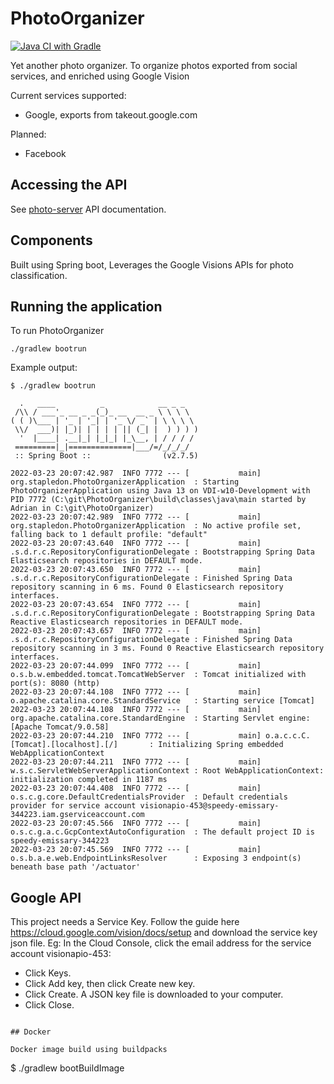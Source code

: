 # PhotoOrganizer

[![Java CI with Gradle](https://github.com/KKDad/PhotoOrganizerAPI/actions/workflows/gradle.yml/badge.svg)](https://github.com/KKDad/PhotoOrganizerAPI/actions/workflows/gradle.yml)

Yet another photo organizer. To organize photos exported from social services, and enriched using Google Vision

Current services supported:
- Google, exports from takeout.google.com

Planned:
- Facebook

## Accessing the API
See [photo-server](photo-server/README.md) API documentation.

## Components

Built using Spring boot, Leverages the Google Visions APIs for photo classification.

## Running the application

To run PhotoOrganizer
~~~
./gradlew bootrun
~~~
Example output:
~~~
$ ./gradlew bootrun

  .   ____          _            __ _ _
 /\\ / ___'_ __ _ _(_)_ __  __ _ \ \ \ \
( ( )\___ | '_ | '_| | '_ \/ _` | \ \ \ \
 \\/  ___)| |_)| | | | | || (_| |  ) ) ) )
  '  |____| .__|_| |_|_| |_\__, | / / / /
 =========|_|==============|___/=/_/_/_/
 :: Spring Boot ::                (v2.7.5)

2022-03-23 20:07:42.987  INFO 7772 --- [           main] org.stapledon.PhotoOrganizerApplication  : Starting PhotoOrganizerApplication using Java 13 on VDI-w10-Development with PID 7772 (C:\git\PhotoOrganizer\build\classes\java\main started by Adrian in C:\git\PhotoOrganizer)
2022-03-23 20:07:42.989  INFO 7772 --- [           main] org.stapledon.PhotoOrganizerApplication  : No active profile set, falling back to 1 default profile: "default"
2022-03-23 20:07:43.640  INFO 7772 --- [           main] .s.d.r.c.RepositoryConfigurationDelegate : Bootstrapping Spring Data Elasticsearch repositories in DEFAULT mode.
2022-03-23 20:07:43.650  INFO 7772 --- [           main] .s.d.r.c.RepositoryConfigurationDelegate : Finished Spring Data repository scanning in 6 ms. Found 0 Elasticsearch repository interfaces.
2022-03-23 20:07:43.654  INFO 7772 --- [           main] .s.d.r.c.RepositoryConfigurationDelegate : Bootstrapping Spring Data Reactive Elasticsearch repositories in DEFAULT mode.
2022-03-23 20:07:43.657  INFO 7772 --- [           main] .s.d.r.c.RepositoryConfigurationDelegate : Finished Spring Data repository scanning in 3 ms. Found 0 Reactive Elasticsearch repository interfaces.
2022-03-23 20:07:44.099  INFO 7772 --- [           main] o.s.b.w.embedded.tomcat.TomcatWebServer  : Tomcat initialized with port(s): 8080 (http)
2022-03-23 20:07:44.108  INFO 7772 --- [           main] o.apache.catalina.core.StandardService   : Starting service [Tomcat]
2022-03-23 20:07:44.108  INFO 7772 --- [           main] org.apache.catalina.core.StandardEngine  : Starting Servlet engine: [Apache Tomcat/9.0.58]
2022-03-23 20:07:44.210  INFO 7772 --- [           main] o.a.c.c.C.[Tomcat].[localhost].[/]       : Initializing Spring embedded WebApplicationContext
2022-03-23 20:07:44.211  INFO 7772 --- [           main] w.s.c.ServletWebServerApplicationContext : Root WebApplicationContext: initialization completed in 1187 ms
2022-03-23 20:07:44.408  INFO 7772 --- [           main] o.s.c.g.core.DefaultCredentialsProvider  : Default credentials provider for service account visionapio-453@speedy-emissary-344223.iam.gserviceaccount.com
2022-03-23 20:07:45.566  INFO 7772 --- [           main] o.s.c.g.a.c.GcpContextAutoConfiguration  : The default project ID is speedy-emissary-344223
2022-03-23 20:07:45.569  INFO 7772 --- [           main] o.s.b.a.e.web.EndpointLinksResolver      : Exposing 3 endpoint(s) beneath base path '/actuator'
~~~

## Google API

This project needs a Service Key. Follow the guide here https://cloud.google.com/vision/docs/setup 
and download the service key json file. Eg: In the Cloud Console, click the email address for the 
service account visionapio-453:
- Click Keys.
- Click Add key, then click Create new key.
- Click Create. A JSON key file is downloaded to your computer.
- Click Close.
~~~

## Docker

Docker image build using buildpacks
~~~
$ ./gradlew bootBuildImage
~~~